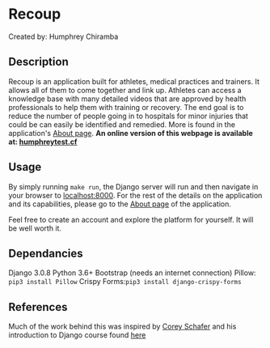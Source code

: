 # Recoup
Created by: Humphrey Chiramba
## Description
Recoup is an application built for athletes, medical practices and trainers. It allows all of them to come together and link up. Athletes can access a knowledge base with many detailed videos that are approved by health professionals to help them with training or recovery. The end goal is to reduce the number of people going in to hospitals for minor injuries that could be can easily be identified and remedied. More is found in the application's [About page](http://localhost:8000/about). **An online version of this webpage is available at: [humphreytest.cf](https://humphreytest.cf)**
## Usage
By simply running `make run`, the Django server will run and then navigate in your browser to [localhost:8000](http://localhost:8000/). For the rest of the details on the application and its capabilities, please go to the [About page](http://localhost:8000/about) of the application.

Feel free to create an account and explore the platform for yourself. It will be well worth it.
## Dependancies
Django 3.0.8
Python 3.6+
Bootstrap (needs an internet connection)
Pillow: `pip3 install Pillow`
Crispy Forms:`pip3 install django-crispy-forms`
## References
Much of the work behind this was inspired by [Corey Schafer](https://coreyms.com/) and his introduction to Django course found [here](https://www.youtube.com/playlist?list=PL-osiE80TeTtoQCKZ03TU5fNfx2UY6U4p)
